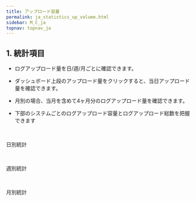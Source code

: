 ```yaml
---
title: アップロード容量
permalink: ja_statistics_up_volume.html
sidebar: M_C_ja
topnav: topnav_ja
---
```


## 1. 統計項目

- ログアップロード量を日/週/月ごとに確認できます。

- ダッシュボード上段のアップロード量をクリックすると、当日アップロード量を確認できます。

- 月別の場合、当月を含めて4ヶ月分のログアップロード量を確認できます。

- 下部のシステムごとのログアップロード容量とログアップロード総数を把握できます

<br />

日別統計
<!-- [![image](/docs/images/Manual/common/statistics/upload/004.png){: width="800" }](/docs/images/Manual/common/statistics/upload/004.png){: target="_blank"}-->

<br />

週別統計
<!-- [![image](/docs/images/Manual/common/statistics/upload/005.png){: width="800" }](/docs/images/Manual/common/statistics/upload/005.png){: target="_blank"}-->

<br />

月別統計
<!-- [![image](/docs/images/Manual/common/statistics/upload/006.png){: width="800" }](/docs/images/Manual/common/statistics/upload/006.png){: target="_blank"}-->
